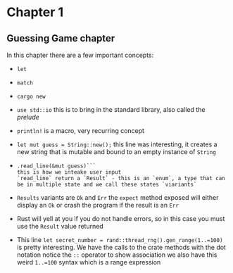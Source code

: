 # Chapter 1

## Guessing Game chapter

In this chapter there are a few important concepts:

- `let`
- `match`
- `cargo new`
- `use std::io`
  this is to bring in the standard library, also called the _prelude_
- `println!`
  is a macro, very recurring concept
- `let mut guess = String::new();`
  this line was interesting, it creates a new string that is mutable and bound to an empty instance of `String`
- ````rustio::stding
  .read_line(&mut guess)```
  this is how we inteake user input
  `read_line` return a `Result` - this is an `enum`, a type that can be in multiple state and we call these states `viariants`
  ````
- `Results` variants are `Ok` and `Err`
  the `expect` method exposed will either display an `Ok` or crash the program if the result is an `Err`
- Rust will yell at you if you do not handle errors, so in this case you must use the `Result` value returned
- This line `let secret_number = rand::thread_rng().gen_range(1..=100)`
  is pretty interesting. We have the calls to the crate methods with the dot notation
  notice the `::` operator to show association
  we also have this weird `1..=100` syntax which is a range expression

  ```

  ```
